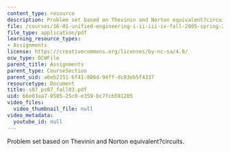 ```yaml
---
content_type: resource
description: Problem set based on Thevinin and Norton equivalent?circuits.
file: /courses/16-01-unified-engineering-i-ii-iii-iv-fall-2005-spring-2006/66e03aa7858525c0e359bc7fc6591205_s07_ps07_fall03.pdf
file_type: application/pdf
learning_resource_types:
- Assignments
license: https://creativecommons.org/licenses/by-nc-sa/4.0/
ocw_type: OCWFile
parent_title: Assignments
parent_type: CourseSection
parent_uid: a6eb2151-6f41-806d-94ff-dc83eb5f4337
resourcetype: Document
title: s07_ps07_fall03.pdf
uid: 66e03aa7-8585-25c0-e359-bc7fc6591205
video_files:
  video_thumbnail_file: null
video_metadata:
  youtube_id: null
---
```

Problem set based on Thevinin and Norton equivalent?circuits.